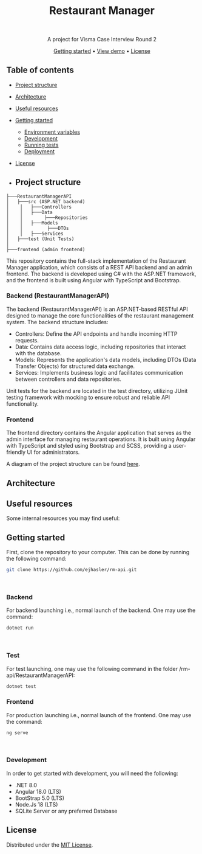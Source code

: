 <div align="center">
  <h1 align="center">Restaurant Manager</h1>
</div>
<br />
<p align="center">A project for Visma Case Interview Round 2</p>

<div align="center">
  <a href="#getting-started">Getting started</a> •
  <a href="https://cgg.datasnok.cool/">View demo</a> •
  <a href="#license">License</a>
</div>

## Table of contents

- [Project structure](#project-structure)
- [Architecture](#architecture)
- [Useful resources](#useful-resources)
- [Getting started](#getting-started)
  - [Environment variables](#environment-variables)
  - [Development](#development)
  - [Running tests](#running-tests)
  - [Deployment](#deployment)
- [License](#license)

- ## Project structure

```
├───RestaurantManagerAPI
│   ├───src (ASP.NET backend)
│    │   ├───Controllers
│    │   ├───Data
│    │        ├───Repositories
│    │   ├───Models
│    │         ├───DTOs
│    │   ├───Services
│   ├───test (Unit Tests)
│
├───frontend (admin frontend)
```

This repository contains the full-stack implementation of the Restaurant Manager application, which consists of a REST API backend and an admin frontend. The backend is developed using C# with the ASP.NET framework, and the frontend is built using Angular with TypeScript and Bootstrap.

### Backend (RestaurantManagerAPI)
The backend (RestaurantManagerAPI) is an ASP.NET-based RESTful API designed to manage the core functionalities of the restaurant management system. The backend structure includes:

* Controllers: Define the API endpoints and handle incoming HTTP requests.
* Data: Contains data access logic, including repositories that interact with the database.
* Models: Represents the application's data models, including DTOs (Data Transfer Objects) for structured data exchange.
* Services: Implements business logic and facilitates communication between controllers and data repositories.

Unit tests for the backend are located in the test directory, utilizing JUnit testing framework with mocking to ensure robust and reliable API functionality.

### Frontend
The frontend directory contains the Angular application that serves as the admin interface for managing restaurant operations. It is built using Angular with TypeScript and styled using Bootstrap and SCSS, providing a user-friendly UI for administrators.

A diagram of the project structure can be found [here](Fillin).

## Architecture

## Useful resources

Some internal resources you may find useful:

## Getting started

First, clone the repository to your computer. This can be done by running the following command:

```sh
git clone https://github.com/ejhasler/rm-api.git
```


<br/>

### Backend
For backend launching i.e., normal launch of the backend. One may use the command:
```sh
dotnet run
```


<br/>

### Test
For test launching, one may use the following command in the folder /rm-api/RestaurantManagerAPI:

```sh
dotnet test
```

### Frontend
For production launching i.e., normal launch of the frontend. One may use the command:

```sh
ng serve
```

<br/>


### Development

In order to get started with development, you will need the following:

- .NET 8.0
- Angular 18.0 (LTS)
- BootStrap 5.0 (LTS)
- Node.Js 18 (LTS)
- SQLite Server or any preferred Database

## License

Distributed under the [MIT License](LICENSE).


